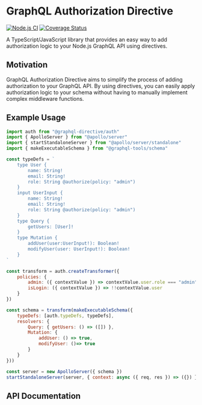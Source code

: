# GraphQL Authorization Directive

[![Node.js CI](https://github.com/ktutnik/graphql-directive/actions/workflows/test.yml/badge.svg)](https://github.com/ktutnik/graphql-directive/actions/workflows/test.yml)
[![Coverage Status](https://coveralls.io/repos/github/ktutnik/graphql-directive/badge.svg?branch=master)](https://coveralls.io/github/ktutnik/graphql-directive?branch=master)

A TypeScript/JavaScript library that provides an easy way to add authorization logic to your Node.js GraphQL API using directives. 

## Motivation
GraphQL Authorization Directive aims to simplify the process of adding authorization to your GraphQL API. By using directives, you can easily apply authorization logic to your schema without having to manually implement complex middleware functions.

## Example Usage
```javascript
import auth from "@graphql-directive/auth"
import { ApolloServer } from "@apollo/server"
import { startStandaloneServer } from "@apollo/server/standalone"
import { makeExecutableSchema } from "@graphql-tools/schema"

const typeDefs = `
    type User {
        name: String!
        email: String!
        role: String @authorize(policy: "admin")
    }
    input UserInput {
        name: String!
        email: String! 
        role: String @authorize(policy: "admin")
    }
    type Query {
        getUsers: [User]!
    }
    type Mutation {
        addUser(user:UserInput!): Boolean!
        modifyUser(user: UserInput!): Boolean!
    }
`

const transform = auth.createTransformer({
    policies: {
        admin: ({ contextValue }) => contextValue.user.role === "admin",
        isLogin: ({ contextValue }) => !!contextValue.user
    }
})

const schema = transform(makeExecutableSchema({
    typeDefs: [auth.typeDefs, typeDefs],
    resolvers: {
        Query: { getUsers: () => ([]) },
        Mutation: {
            addUser: () => true,
            modifyUser: ()=> true
        }
    }
}))

const server = new ApolloServer({ schema })
startStandaloneServer(server, { context: async ({ req, res }) => ({}) }).then(x => console.log(x.url))
```

## API Documentation
